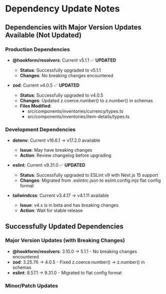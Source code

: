 # Dependency Update Notes

## Dependencies with Major Version Updates Available (Not Updated)

### Production Dependencies

- **@hookform/resolvers**: Current v5.1.1 ✅ **UPDATED**
  - **Status**: Successfully upgraded to v5.1.1
  - **Changes**: No breaking changes encountered

- **zod**: Current v4.0.5 ✅ **UPDATED**
  - **Status**: Successfully upgraded to v4.0.5
  - **Changes**: Updated z.coerce.number() to z.number() in schemas
  - **Files Modified**: 
    - src/components/inventories/currency/types.ts
    - src/components/inventories/item-details/types.ts

### Development Dependencies

- **dotenv**: Current v16.6.1 → v17.2.0 available

  - **Issue**: May have breaking changes
  - **Action**: Review changelog before upgrading

- **eslint**: Current v9.31.0 ✅ **UPDATED**
  - **Status**: Successfully upgraded to ESLint v9 with Next.js 15 support
  - **Changes**: Migrated from .eslintrc.json to eslint.config.mjs flat config format

- **tailwindcss**: Current v3.4.17 → v4.1.11 available
  - **Issue**: v4.x is in beta and has breaking changes
  - **Action**: Wait for stable release

## Successfully Updated Dependencies

### Major Version Updates (with Breaking Changes)
- **@hookform/resolvers**: 3.10.0 → 5.1.1 - No breaking changes encountered
- **zod**: 3.25.76 → 4.0.5 - Fixed z.coerce.number() → z.number() in schemas
- **eslint**: 8.57.1 → 9.31.0 - Migrated to flat config format

### Minor/Patch Updates
